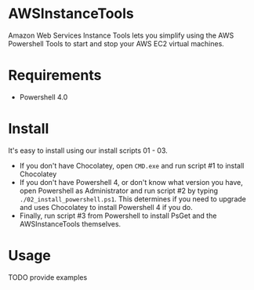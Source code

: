 # AWSInstanceTools

Amazon Web Services Instance Tools lets you simplify using the AWS Powershell Tools to start and stop your AWS EC2 virtual machines.

# Requirements

* Powershell 4.0

# Install

It's easy to install using our install scripts 01 - 03. 

* If you don't have Chocolatey, open `CMD.exe` and run script #1 to install Chocolatey
* If you don't have Powershell 4, or don't know what version you have, open Powershell as Administrator and run script #2 by typing `./02_install_powershell.ps1`. This determines if you need to upgrade and uses Chocolatey to install Powershell 4 if you do.
* Finally, run script #3 from Powershell to install PsGet and the AWSInstanceTools themselves.

# Usage

TODO provide examples

